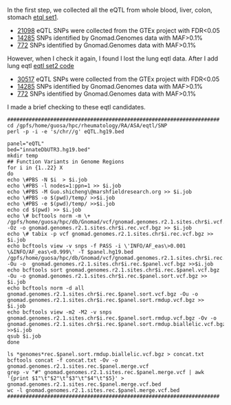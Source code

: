 

In the first step, we collected all the eQTL from whole blood, liver, colon, stomach [etql set1](eqtl.set1.sh). 
* [21098](eQTL.hg19.bed) eQTL SNPs were collected from the GTEx project with FDR<0.05
* [14285](gnomad.genomes.r2.1.sites.rec.eQTL.merge.vcf.bed) SNPs identified by Gnomad.Genomes data with MAF>0.1%
* [772](gnomad.exomes.r2.1.sites.rec.eQTL.hg19.vcf.bed) SNPs identified by Gnomad.Genomes data with MAF>0.1%

However, when I check it again, I found I lost the lung eqtl data. After I add lung eqtl [eqtl set2 code](eqtl.set2.sh)
* [30517](eQTL.set2.hg19.bed) eQTL SNPs were collected from the GTEx project with FDR<0.05
* [14285](gnomad.genomes.r2.1.sites.rec.eQTL.set2.merge.vcf.bed) SNPs identified by Gnomad.Genomes data with MAF>0.1%
* [772](gnomad.exomes.r2.1.sites.rec.eQTL.set2.hg19.vcf.bed) SNPs identified by Gnomad.Genomes data with MAF>0.1%

I made a brief checking to these eqtl candidates.
```
#####################################################################
cd /gpfs/home/guosa/hpc/rheumatology/RA/ASA/eqtl/SNP
perl -p -i -e 's/chr//g' eQTL.hg19.bed

panel="eQTL"
bed="innateDbUTR3.hg19.bed"
mkdir temp
## Function Variants in Genome Regions
for i in {1..22} X 
do
echo \#PBS -N $i  > $i.job
echo \#PBS -l nodes=1:ppn=1 >> $i.job
echo \#PBS -M Guo.shicheng\@marshfieldresearch.org >> $i.job
echo \#PBS -o $(pwd)/temp/ >>$i.job
echo \#PBS -e $(pwd)/temp/ >>$i.job
echo cd $(pwd) >> $i.job
echo \# bcftools norm -m \+ /gpfs/home/guosa/hpc/db/Gnomad/vcf/gnomad.genomes.r2.1.sites.chr$i.vcf.bgz -Oz -o gnomad.genomes.r2.1.sites.chr$i.rec.vcf.bgz >> $i.job
echo \# tabix -p vcf gnomad.genomes.r2.1.sites.chr$i.rec.vcf.bgz >> $i.job
echo bcftools view -v snps -f PASS -i \'INFO/AF_eas\>0.001 \&INFO/AF_eas\<0.999\' -T $panel.hg19.bed  /gpfs/home/guosa/hpc/db/Gnomad/vcf/gnomad.genomes.r2.1.sites.chr$i.rec.vcf.bgz -Ou -o  gnomad.genomes.r2.1.sites.chr$i.rec.$panel.vcf.bgz >>$i.job
echo bcftools sort gnomad.genomes.r2.1.sites.chr$i.rec.$panel.vcf.bgz -Ou -o gnomad.genomes.r2.1.sites.chr$i.rec.$panel.sort.vcf.bgz >> $i.job
echo bcftools norm -d all gnomad.genomes.r2.1.sites.chr$i.rec.$panel.sort.vcf.bgz -Ou -o gnomad.genomes.r2.1.sites.chr$i.rec.$panel.sort.rmdup.vcf.bgz >> $i.job
echo bcftools view -m2 -M2 -v snps gnomad.genomes.r2.1.sites.chr$i.rec.$panel.sort.rmdup.vcf.bgz -Ov -o gnomad.genomes.r2.1.sites.chr$i.rec.$panel.sort.rmdup.biallelic.vcf.bgz >>$i.job
qsub $i.job
done

ls *genomes*rec.$panel.sort.rmdup.biallelic.vcf.bgz > concat.txt
bcftools concat -f concat.txt -Ov -o gnomad.genomes.r2.1.sites.rec.$panel.merge.vcf
grep -v "#" gnomad.genomes.r2.1.sites.rec.$panel.merge.vcf | awk '{print $1"\t"$2"\t"$3"\t"$4"\t"$5}' > gnomad.genomes.r2.1.sites.rec.$panel.merge.vcf.bed
wc -l gnomad.genomes.r2.1.sites.rec.$panel.merge.vcf.bed
#####################################################################
```
